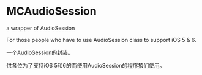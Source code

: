 MCAudioSession
==============

a wrapper of AudioSession

For those people who have to use AudioSession class to support iOS 5 & 6.


一个AudioSession的封装。

供各位为了支持iOS 5和6的而使用AudioSession的程序猿们使用。